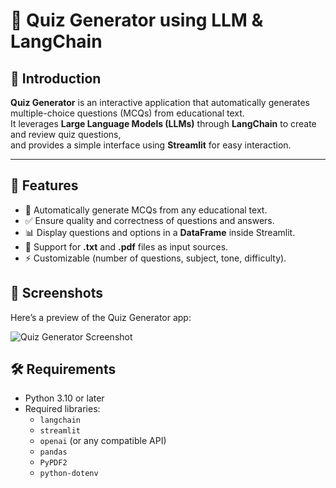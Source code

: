 # 📝 Quiz Generator using LLM & LangChain

## 📌 Introduction
**Quiz Generator** is an interactive application that automatically generates multiple-choice questions (MCQs) from educational text.  
It leverages **Large Language Models (LLMs)** through **LangChain** to create and review quiz questions,  
and provides a simple interface using **Streamlit** for easy interaction.

---

## 🚀 Features
- 🧠 Automatically generate MCQs from any educational text.
- ✅ Ensure quality and correctness of questions and answers.
- 📊 Display questions and options in a **DataFrame** inside Streamlit.
- 📂 Support for **.txt** and **.pdf** files as input sources.
- ⚡️ Customizable (number of questions, subject, tone, difficulty).

## 📸 Screenshots

Here’s a preview of the Quiz Generator app:

![Quiz Generator Screenshot](SRC/output/Screenshot(546).png)

## 🛠️ Requirements
- Python 3.10 or later
- Required libraries:
  - `langchain`
  - `streamlit`
  - `openai` (or any compatible API)
  - `pandas`
  - `PyPDF2`
  - `python-dotenv`


